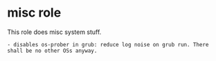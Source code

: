 # misc role

This role does misc system stuff.

    - disables os-prober in grub: reduce log noise on grub run. There shall be no other OSs anyway.

